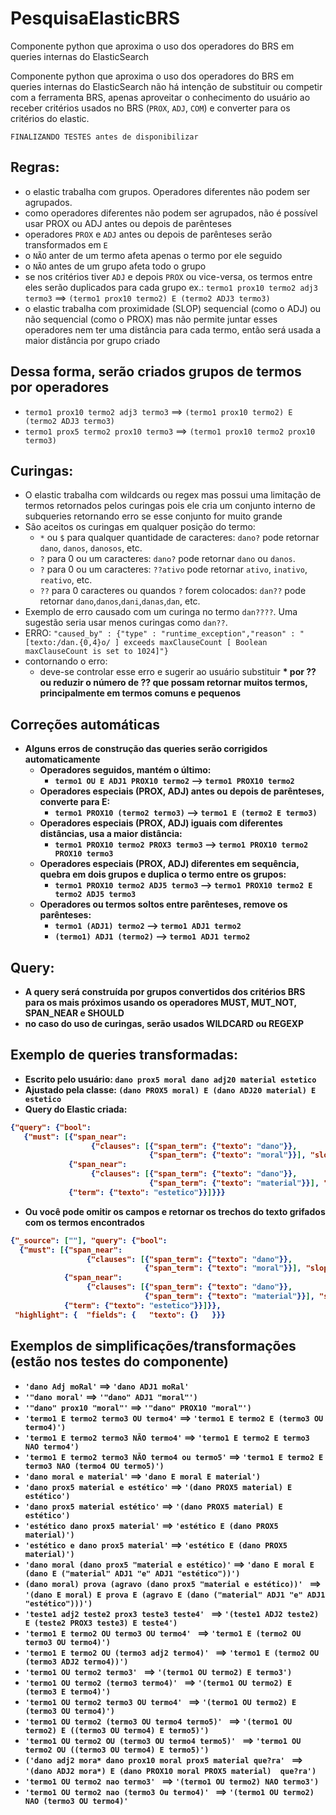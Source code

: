 # PesquisaElasticBRS
Componente python que aproxima o uso dos operadores do BRS em queries internas do ElasticSearch 

Componente python que aproxima o uso dos operadores do BRS em queries internas do ElasticSearch não há intenção de substituir ou competir com a ferramenta BRS, apenas aproveitar o conhecimento do usuário ao receber critérios usados no BRS (`PROX`, `ADJ`, `COM`) e converter para os critérios do elastic.

`FINALIZANDO TESTES antes de disponibilizar`

## Regras:
 - o elastic trabalha com grupos. Operadores diferentes não podem ser agrupados.
 - como operadores diferentes não podem ser agrupados, não é possível usar PROX ou ADJ antes ou depois de parênteses
 - operadores `PROX` e `ADJ` antes ou depois de parênteses serão transformados em `E`
 - o `NÃO` anter de um termo afeta apenas o termo por ele seguido
 - o `NÃO` antes de um grupo afeta todo o grupo
 - se nos critérios tiver `ADJ` e depois `PROX` ou vice-versa, os termos entre eles serão duplicados para cada grupo ex.: `termo1 prox10 termo2 adj3 termo3` ==> `(termo1 prox10 termo2) E (termo2 ADJ3 termo3)`
 - o elastic trabalha com proximidade (SLOP) sequencial (como o ADJ) ou não sequencial (como o PROX) mas não permite juntar esses operadores nem ter uma distância para cada termo, então será usada a maior distância por grupo criado
 
## Dessa forma, serão criados grupos de termos por operadores
 - `termo1 prox10 termo2 adj3 termo3` ==> `(termo1 prox10 termo2) E (termo2 ADJ3 termo3)`
 - `termo1 prox5 termo2 prox10 termo3` ==> `(termo1 prox10 termo2 prox10 termo3)`

## Curingas:
 - O elastic trabalha com wildcards ou regex mas possui uma limitação de termos retornados pelos curingas
   pois ele cria um conjunto interno de subqueries retornando erro se esse conjunto for muito grande
 - São aceitos os curingas em qualquer posição do termo:
   - `*` ou `$` para qualquer quantidade de caracteres: `dano?` pode retornar `dano`, `danos`, `danosos`, etc.
   - `?` para 0 ou um caracteres: `dano?` pode retornar `dano` ou `danos`.
   - `?` para 0 ou um caracteres: `??ativo` pode retornar `ativo`, `inativo`, `reativo`, etc.
   - `??` para 0 caracteres ou quandos `?` forem colocados: `dan??` pode retornar `dano`,`danos`,`dani`,`danas`,`dan`, etc.
 - Exemplo de erro causado com um curinga no termo `dan????`. Uma sugestão seria usar menos curingas como `dan??`.
 - ERRO: `"caused_by" : {"type" : "runtime_exception","reason" : "[texto:/dan.{0,4}o/ ] exceeds maxClauseCount [ Boolean maxClauseCount is set to 1024]"}`
 - contornando o erro:
   - deve-se controlar esse erro e sugerir ao usuário substituir <b>*<b> por <b>??<b> ou reduzir o número de <b>??<b> que possam retornar muitos termos, principalmente em termos comuns e pequenos

## Correções automáticas 
 - Alguns erros de construção das queries serão corrigidos automaticamente
   - Operadores seguidos, mantém o último: 
     - `termo1 OU E ADJ1 PROX10 termo2` --> `termo1 PROX10 termo2`
   - Operadores especiais (PROX, ADJ) antes ou depois de parênteses, converte para E:
     - `termo1 PROX10 (termo2 termo3)` --> `termo1 E (termo2 E termo3)`
   - Operadores especiais (PROX, ADJ) iguais com diferentes distâncias, usa a maior distância:
     - `termo1 PROX10 termo2 PROX3 termo3` --> `termo1 PROX10 termo2 PROX10 termo3`
   - Operadores especiais (PROX, ADJ) diferentes em sequência, quebra em dois grupos e duplica o termo entre os grupos:
     - `termo1 PROX10 termo2 ADJ5 termo3` --> `termo1 PROX10 termo2 E termo2 ADJ5 termo3`
   - Operadores ou termos soltos entre parênteses, remove os parênteses: 
     - `termo1 (ADJ1) termo2` --> `termo1 ADJ1 termo2` 
     - `(termo1) ADJ1 (termo2)` --> `termo1 ADJ1 termo2` 
 
## Query:
 - A query será construída por grupos convertidos dos critérios BRS para os mais próximos usando os operadores <b>MUST<b>, <b>MUT_NOT<b>, <b>SPAN_NEAR<b> e <b>SHOULD<b>
 - no caso do uso de curingas, serão usados <b>WILDCARD<b> ou <b>REGEXP<b>

## Exemplo de queries transformadas:
 - Escrito pelo usuário: `dano prox5 moral dano adj20 material estetico`
 - Ajustado pela classe: `(dano PROX5 moral) E (dano ADJ20 material) E estetico`
 - Query do Elastic criada: 
 ```json
 {"query": {"bool": 
    {"must": [{"span_near": 
                   {"clauses": [{"span_term": {"texto": "dano"}}, 
                                {"span_term": {"texto": "moral"}}], "slop": 4, "in_order": false}}, 
              {"span_near": 
                   {"clauses": [{"span_term": {"texto": "dano"}}, 
                                {"span_term": {"texto": "material"}}], "slop": 19, "in_order": true}}, 
              {"term": {"texto": "estetico"}}]}}}
 ```
  - Ou você pode omitir os campos e retornar os trechos do texto grifados com os termos encontrados
 ```json
{"_source": [""], "query": {"bool": 
   {"must": [{"span_near": 
                  {"clauses": [{"span_term": {"texto": "dano"}}, 
                               {"span_term": {"texto": "moral"}}], "slop": 4, "in_order": false}}, 
             {"span_near": 
                  {"clauses": [{"span_term": {"texto": "dano"}}, 
                               {"span_term": {"texto": "material"}}], "slop": 19, "in_order": true}}, 
             {"term": {"texto": "estetico"}}]}},
  "highlight": {  "fields": {   "texto": {}   }}} 
 ```
 
## Exemplos de simplificações/transformações (estão nos testes do componente)
 - `'dano Adj moRal'` ==> `'dano ADJ1 moRal'`
 - `'"dano moral'` ==> `'"dano" ADJ1 "moral"')`
 - `'"dano" prox10 "moral"'` ==> `'"dano" PROX10 "moral"')`
 - `'termo1 E termo2 termo3 OU termo4'` ==> `'termo1 E termo2 E (termo3 OU termo4)')`
 - `'termo1 E termo2 termo3 NÃO termo4'` ==> `'termo1 E termo2 E termo3 NAO termo4')`
 - `'termo1 E termo2 termo3 NÃO termo4 ou termo5'` ==> `'termo1 E termo2 E termo3 NAO (termo4 OU termo5)')`
 - `'dano moral e material'` ==> `'dano E moral E material')`
 - `'dano prox5 material e estético'` ==> `'(dano PROX5 material) E estético')`
 - `'dano prox5 material estético'` ==> `'(dano PROX5 material) E estético')`
 - `'estético dano prox5 material'` ==> `'estético E (dano PROX5 material)')`
 - `'estético e dano prox5 material'` ==> `'estético E (dano PROX5 material)')`
 - `'dano moral (dano prox5 "material e estético)'` ==> `'dano E moral E (dano E ("material" ADJ1 "e" ADJ1 "estético"))')`
 - `(dano moral) prova (agravo (dano prox5 "material e estético))' ` ==> `'(dano E moral) E prova E (agravo E (dano ("material" ADJ1 "e" ADJ1 "estético")))')`
 - `'teste1 adj2 teste2 prox3 teste3 teste4' ` ==> `'(teste1 ADJ2 teste2) E (teste2 PROX3 teste3) E teste4')`
 - `'termo1 E termo2 OU termo3 OU termo4' ` ==> `'termo1 E (termo2 OU termo3 OU termo4)')`
 - `'termo1 E termo2 OU (termo3 adj2 termo4)' ` ==> `'termo1 E (termo2 OU (termo3 ADJ2 termo4))')`
 - `'termo1 OU termo2 termo3' ` ==> `'(termo1 OU termo2) E termo3')`
 - `'termo1 OU termo2 (termo3 termo4)' ` ==> `'(termo1 OU termo2) E (termo3 E termo4)')`
 - `'termo1 OU termo2 termo3 OU termo4' ` ==> `'(termo1 OU termo2) E (termo3 OU termo4)')`
 - `'termo1 OU termo2 (termo3 OU termo4 termo5)' ` ==> `'(termo1 OU termo2) E ((termo3 OU termo4) E termo5)')`
 - `'termo1 OU termo2 OU (termo3 OU termo4 termo5)' ` ==> `'termo1 OU termo2 OU ((termo3 OU termo4) E termo5)')`
 - `('dano adj2 mora* dano prox10 moral prox5 material que?ra' ` ==> `'(dano ADJ2 mora*) E (dano PROX10 moral PROX5 material)  que?ra')`
 - `'termo1 OU termo2 nao termo3' ` ==> `'(termo1 OU termo2) NAO termo3')`
 - `'termo1 OU termo2 nao (termo3 Ou termo4)' ` ==> `'(termo1 OU termo2) NAO (termo3 OU termo4)'`
